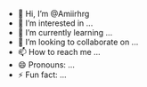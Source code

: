 - 👋 Hi, I’m @Amiirhrg
- 👀 I’m interested in ...
- 🌱 I’m currently learning ...
- 💞️ I’m looking to collaborate on ...
- 📫 How to reach me ...
- 😄 Pronouns: ...
- ⚡ Fun fact: ...

<!---
Amiirhrg/Amiirhrg is a ✨ special ✨ repository because its `README.md` (this file) appears on your GitHub profile.
You can click the Preview link to take a look at your changes.
--->
